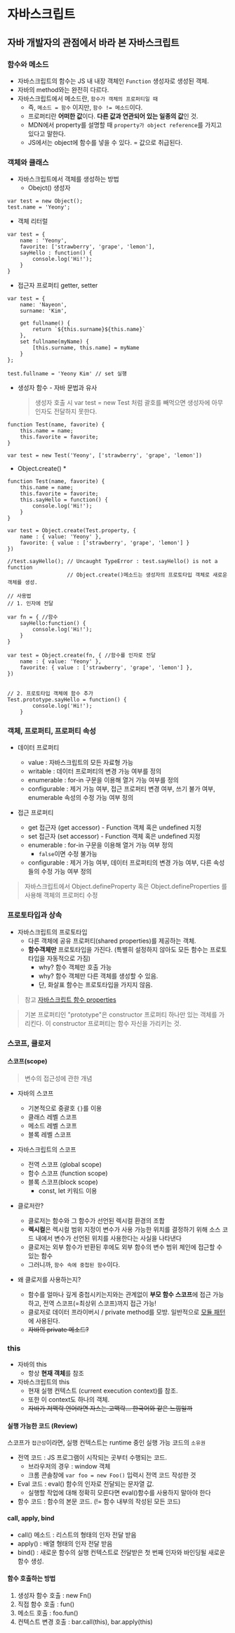 # 자바스크립트

## 자바 개발자의 관점에서 바라 본 자바스크립트

### 함수와 메소드
* 자바스크립트의 함수는 JS 내 내장 객체인 `Function` 생성자로 생성된 객체.
* 자바의 method와는 완전히 다르다.
* 자바스크립트에서 메소드란, `함수가 객체의 프로퍼티일 때`
    - 즉, `메소드 = 함수` 이지만, `함수 != 메소드`이다.
    - 프로퍼티란 **어떠한 값**이다. **다른 값과 연관되어 있는 일종의 값**인 것.
    - MDN에서 property를 설명할 때 `property가 object reference`를 가지고 있다고 말한다. 
    - JS에서는 object에 함수를 넣을 수 있다. = 값으로 취급된다.


### 객체와 클래스
* 자바스크립트에서 객체를 생성하는 방법
  * Obejct() 생성자
```
var test = new Object();
test.name = 'Yeony';
```
  * 객체 리터럴
```
var test = {
    name : 'Yeony',
    favorite: ['strawberry', 'grape', 'lemon'],
    sayHello : function() {
        console.log('Hi!');
    }
}
```
  * 접근자 프로퍼티 getter, setter
```
var test = {
    name: 'Nayeon',
    surname: 'Kim',

    get fullname() {
        return `${this.surname}${this.name}`
    },
    set fullname(myName) {
        [this.surname, this.name] = myName
    }
};

test.fullname = 'Yeony Kim' // set 실행
```
  * 생성자 함수 - 자바 문법과 유사
    > 생성자 호출 시 var test = new Test 처럼 괄호를 빼먹으면 생성자에 아무 인자도 전달하지 못한다.
```
function Test(name, favorite) {
    this.name = name;
    this.favorite = favorite;
}

var test = new Test('Yeony', ['strawberry', 'grape', 'lemon'])
```
  * Object.create()
    * 
```
function Test(name, favorite) {
    this.name = name;
    this.favorite = favorite;
    this.sayHello = function() {
        console.log('Hi!');
    }
}

var test = Object.create(Test.property, {
    name : { value: 'Yeony' },
    favorite: { value : ['strawberry', 'grape', 'lemon'] }
})

//test.sayHello(); // Uncaught TypeError : test.sayHello() is not a function
                   // Object.create()메소드는 생성자의 프로토타입 객체로 새로운 객체를 생성.

// 사용법
// 1. 인자에 전달

var fn = { //함수
    sayHello:function() {
        console.log('Hi!');
    }
}

var test = Object.create(fn, { //함수를 인자로 전달
    name : { value: 'Yeony' },
    favorite: { value : ['strawberry', 'grape', 'lemon'] },
})


// 2. 프로토타입 객체에 함수 추가
Test.prototype.sayHello = function() {
        console.log('Hi!');
    }

```


### 객체, 프로퍼티, 프로퍼티 속성
* 데이터 프로퍼티 
  * value : 자바스크립트의 모든 자료형 가능
  * writable : 데이터 프로퍼티의 변경 가능 여부를 정의
  * enumerable : for-in 구문을 이용해 열거 가능 여부를 정의
  * configurable : 제거 가능 여부, 접근 프로퍼티 변경 여부, 쓰기 불가 여부, enumerable 속성의 수정 가능 여부 정의

* 접근 프로퍼티
  * get 접근자 (get accessor) - Function 객체 혹은 undefined 지정
  * set 접근자 (set accessor) - Function 객체 혹은 undefined 지정
  * enumerable : for-in 구문을 이용해 열거 가능 여부 정의
    * `false`이면 수정 불가능
  * configurable : 제거 가능 여부, 데이터 프로퍼티의 변경 가능 여부, 다른 속성들의 수정 가능 여부 정의

> 자바스크립트에서 Object.defineProperty 혹은 Object.defineProperties 를 사용해 객체의 프로퍼티 수정

### 프로토타입과 상속
* 자바스크립트의 프로토타입
  * 다른 객체에 공유 프로퍼티(shared properties)를 제공하는 객체.
  * **함수객체만** 프로토타입을 가진다. (특별히 설정하지 않아도 모든 함수는 프로토타입을 자동적으로 가짐)
    * why? 함수 객체만 호출 가능
    * why? 함수 객체만 다른 객체를 생성할 수 있음.
    * 단, 화살표 함수는 프로토타입을 가지지 않음.

> 참고 [자바스크립트 함수 properties](https://javascript.info/function-prototype)

> 기본 프로퍼티인 "prototype"은 constructor 프로퍼티 하나만 있는 객체를 가리킨다. 이 constructor 프로퍼티는 함수 자신을 가리키는 것.


### 스코프, 클로저
#### 스코프(scope)
> 변수의 접근성에 관한 개념

* 자바의 스코프
  * 기본적으로 중괄호 `{}`를 이용
  * 클래스 레벨 스코프
  * 메소드 레벨 스코프
  * 블록 레벨 스코프

* 자바스크립트의 스코프
  * 전역 스코프 (global scope)
  * 함수 스코프 (function scope)
  * 블록 스코프(block scope)
    * const, let 키워드 이용

* 클로저란?
  * 클로저는 함수와 그 함수가 선언된 렉시컬 환경의 조합
  * **렉시컬**은 렉시컬 범위 지정이 변수가 사용 가능한 위치를 결정하기 위해 소스 코드 내에서 변수가 선언된 위치를 사용한다는 사실을 나타낸다
  * 클로저는 외부 함수가 반환된 후에도 외부 함수의 변수 범위 체인에 접근할 수 있는 함수
  * 그러니까, `함수 속에 중첩된 함수`이다.

* 왜 클로저를 사용하는지?
  * 함수를 얼마나 깊게 중첩시키는지와는 관계없이 **부모 함수 스코프**에 접근 가능하고, 전역 스코프(=최상위 스코프)까지 접근 가능!
  * 클로저로 데이터 프라이버시 / private method를 모방. 일반적으로 [모듈 패턴](https://addyosmani.com/resources/essentialjsdesignpatterns/book/#modulepatternjavascript)에 사용된다.
  * ~~자바의 private 메소드?~~


### this
* 자바의 this
  * 항상 **현재 객체**를 참조
* 자바스크립트의 this
  * 현재 실행 컨텍스트 (current execution context)를 참조.
  * 또한 이 context도 하나의 객체.
  * ~~자바가 저맥락 언어라면 자스는 고맥락... 한국어와 같은 느낌일까~~


#### 실행 가능한 코드 (Review)
스코프가 `접근성`이라면, 실행 컨텍스트는 runtime 중인 실행 가능 코드의 `소유권`

* 전역 코드 : JS 프로그램이 시작되는 곳부터 수행되는 코드.
  * 브라우저의 경우 : window 객체
  * 크롬 콘솔창에 `var foo = new Foo()` 입력시 전역 코드 작성한 것
* Eval 코드 : eval() 함수의 인자로 전달되는 문자열 값.
  * 실행할 작업에 대해 정확히 모른다면 eval()함수를 사용하지 말아야 한다
* 함수 코드 : 함수의 본문 코드. (!= 함수 내부의 작성된 모든 코드)

#### call, apply, bind
* call() 메소드 : 리스트의 형태의 인자 전달 받음
* apply() : 배열 형태의 인자 전달 받음
* bind() : 새로운 함수의 실행 컨텍스트로 전달받은 첫 번째 인자와 바인딩될 새로운 함수 생성.


#### 함수 호출하는 방법
1. 생성자 함수 호출 : new Fn()
2. 직접 함수 호출 : fun()
3. 메소드 호출 : foo.fun()
4. 컨텍스트 변경 호출 : bar.call(this), bar.apply(this)